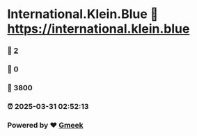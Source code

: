 # International.Klein.Blue :link: https://international.klein.blue 
### :page_facing_up: [2](https://international.klein.blue/tag.html) 
### :speech_balloon: 0 
### :hibiscus: 3800 
### :alarm_clock: 2025-03-31 02:52:13 
### Powered by :heart: [Gmeek](https://github.com/Meekdai/Gmeek)
